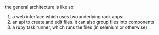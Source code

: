 the general architecture is like so:

1. a web interface which uses two underlying rack apps:
  1. an api to create and edit files. it can also group files into components
  2. a ruby task runner, which runs the files (in selenium or otherwise)


